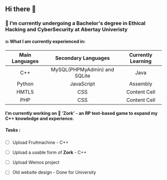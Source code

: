 ## Hi there 👋
### 🌱 I’m currently undergoing a Bachelor's degree in Ethical Hacking and CyberSecurity at Abertay Univeristy
<!--
**Mathswiz101/Mathswiz101** is a ✨ _special_ ✨ repository because its `README.md` (this file) appears on your GitHub profile.

Here are some ideas to get you started:

- 🔭 I’m currently working on ...
- 🌱 I’m currently learning ...
- 👯 I’m looking to collaborate on ...
- 🤔 I’m looking for help with ...
- 💬 Ask me about ...
- 📫 How to reach me: ...
- 😄 Pronouns: ...
- ⚡ Fun fact: ...
![Alt text]
* <img src="https://image.flaticon.com/icons/png/128/2306/2306030.png" alt="drawing" width="50"/> **C++** 
* <img src="https://findicons.com/files/icons/2166/oxygen/128/application_x_python.png" alt="drawing" width="50"/> **Python** 
* <img src="https://cdn0.iconfinder.com/data/icons/social-network-7/50/22-128.png" alt="drawing" width="50"/> **HTML5**
-->



#### :boom: What I am currently experienced in:


Main Languages | Secondary Languages | Currently Learning
| :---: | :---: | :---:
C++  | MySQL(PHPMyAdmin) and SQLite| Java
 Python  | JavaScript | Assembly
HMTL5  | CSS | Content Cell
PHP  | CSS | Content Cell
#### I’m currently working on :dragon: 'Zork' - an RP text-based game to expand my C++ knowledge and experience.



##### Tasks : 
- [ ] Upload Fruitmachine - C++
- [ ] Upload a usable form of **Zork** - C++
- [ ] Upload Wemos project
- [ ] Old website design - Done for University


